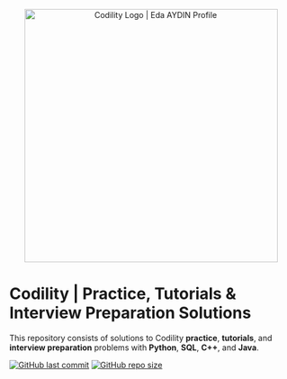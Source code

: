 <p align="center">
    <a href="https://leetcode.com/edaaydinea/">
        <img alt="Codility Logo | Eda AYDIN Profile" src="https://image.status.io/xQiaPvJHaGnp.png", width = 450 >
    </a>
</p>

# Codility | Practice, Tutorials & Interview Preparation Solutions

This repository consists of solutions to Codility **practice**, **tutorials**, and **interview preparation** problems with **Python**, **SQL**, **C++**, and **Java**. 

[![GitHub last commit](https://img.shields.io/github/last-commit/edaaydinea/Coderbyte)](https://github.com/edaaydinea/Coderbyte/commits/master)
[![GitHub repo size](https://img.shields.io/github/repo-size/edaaydinea/Coderbyte)](https://github.com/edaaydinea/Coderbyte/archive/master.zip)
